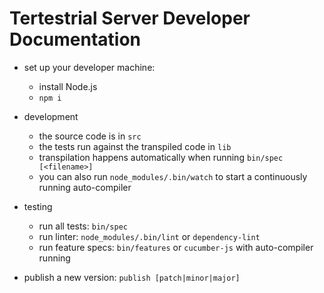 # Tertestrial Server Developer Documentation

- set up your developer machine:
  - install Node.js
  - `npm i`

- development
  - the source code is in `src`
  - the tests run against the transpiled code in `lib`
  - transpilation happens automatically when running `bin/spec [<filename>]`
  - you can also run `node_modules/.bin/watch` to start a continuously running auto-compiler

- testing
  - run all tests: `bin/spec`
  - run linter: `node_modules/.bin/lint` or `dependency-lint`
  - run feature specs: `bin/features` or `cucumber-js` with auto-compiler running

- publish a new version: `publish [patch|minor|major]`
